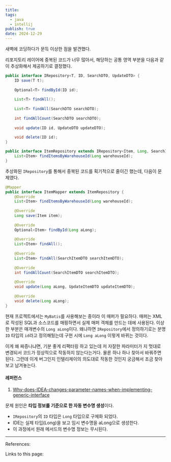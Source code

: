 ```yaml
---
title: 
tags:
  - java
  - intellij
publish: true
date: 2024-12-29
---
```

새벽에 코딩하다가 문득 이상한 점을 발견했다. 

리포지토리 레이어에 중복된 코드가 너무 많아서, 해당하는 공통 영역 부분을 다음과 같이 추상화해서 제공하기로 결정했다.

```java
public interface IRepository<T, ID, SearchDTO, UpdateDTO> {  
    ID save(T t);  
  
    Optional<T> findById(ID id);  
  
    List<T> findAll();  
  
    List<T> findAll(SearchDTO searchDTO);  
  
    int findAllCount(SearchDTO searchDTO);  
  
    void update(ID id, UpdateDTO updateDTO);  
  
    void delete(ID id);  
}
```

```java
public interface ItemRepository extends IRepository<Item, Long, SearchItemDTO, UpdateItemDTO> {  
    List<Item> findItemsByWarehouseId(Long warehouseId);  
}
```

추상화된 `IRepository`를 통해서 중복된 코드를 획기적으로 줄이긴 했는데, 다음이 문제였다.

```java
@Mapper  
public interface ItemMapper extends ItemRepository {  
    @Override  
    List<Item> findItemsByWarehouseId(Long warehouseId);  
  
    @Override  
    Long save(Item item);  
  
    @Override  
    Optional<Item> findById(Long aLong);  
  
    @Override  
    List<Item> findAll();  
  
    @Override  
    List<Item> findAll(SearchItemDTO searchItemDTO);  
  
    @Override  
    int findAllCount(SearchItemDTO searchItemDTO);  
  
    @Override  
    void update(Long aLong, UpdateItemDTO updateItemDTO);  
  
    @Override  
    void delete(Long aLong);  
}
```

현재 프로젝트에서는 `MyBatis`를 사용해보는 중이라 이 매퍼가 필요하다. 매퍼는 XML로 작성된 SQL과 소스코드를 매핑하면서 실제 매퍼 객체를 만드는 데에 사용된다. 이상한 부분은 매개변수의 `Long aLong`이다. 왜냐하면 `IRepository`에서 정의하기로는 분명 `ID` 타입의 `id`라고 정의해뒀는데 구현 시에 `Long aLong` 이렇게 바뀌는 것이다.

이게 왜 짜증나냐면, 기분 좋게 리팩터링 하고 있는데 저 자잘한 파라미터가 지 멋대로 변경되서 코드가 정상적으로 작동하지 않는다는거다. 물론 하나 하나 찾아서 바꿔주면 된다. 그런데 이게 버그인지 인텔리제이의 의도대로 작동한 것인지 궁금해서 조금 찾아보고 남겨놓는다.

#### 레퍼런스
1. [Why-does-IDEA-changes-parameter-names-when-implementing-generic-interface](https://youtrack.jetbrains.com/issue/IJPL-58024/Why-does-IDEA-changes-parameter-names-when-implementing-generic-interface)

문제 원인은 **타입 정보를 기준으로 한 자동 변수명 생성**이다.
- `IRepository`의 `ID` 타입은 `Long` 타입으로 구체화 되었다.
- IDE는 실제 타입(Long)을 보고 임시 변수명을 aLong으로 생성한다.
- 이 과정에서 원래 메서드의 변수명 정보는 무시된다.





---
References: 

Links to this page: 